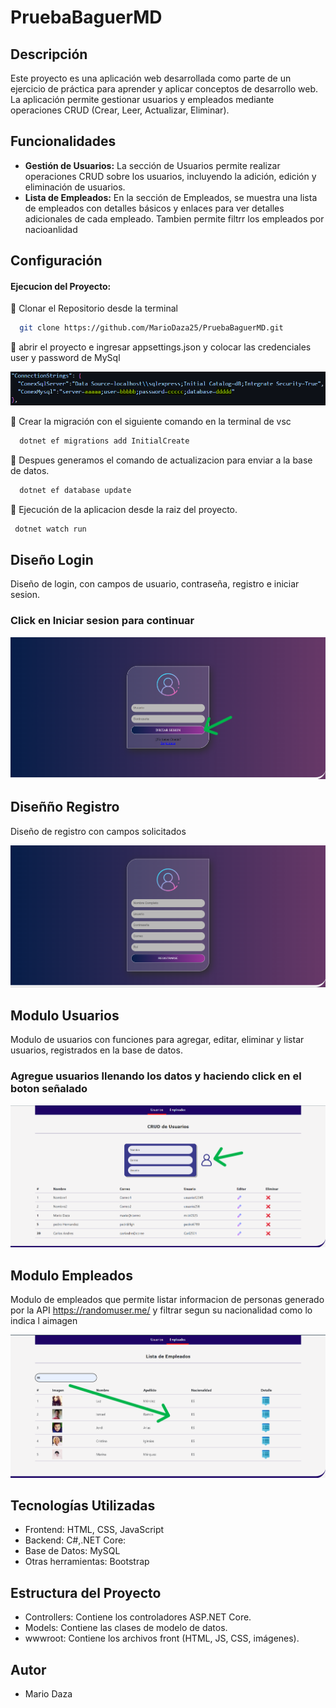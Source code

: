 # PruebaBaguerMD

## Descripción

Este proyecto es una aplicación web desarrollada como parte de un ejercicio de práctica para aprender y aplicar conceptos de desarrollo web. La aplicación permite gestionar usuarios y empleados mediante operaciones CRUD (Crear, Leer, Actualizar, Eliminar).

## Funcionalidades

- **Gestión de Usuarios:** La sección de Usuarios permite realizar operaciones CRUD sobre los usuarios, incluyendo la adición, edición y eliminación de usuarios.
- **Lista de Empleados:** En la sección de Empleados, se muestra una lista de empleados con detalles básicos y enlaces para ver detalles adicionales de cada empleado. Tambien permite filtrr los empleados por nacioanlidad

## Configuración

#### Ejecucion del Proyecto:
🔴 Clonar el Repositorio desde la terminal 
``` bash
  git clone https://github.com/MarioDaza25/PruebaBaguerMD.git
```
🔴 abrir el proyecto e ingresar appsettings.json y colocar las credenciales user y password de MySql



![Json settings](./wwwroot/images/imgDoc/db.png)

🔴 Crear la migración con el siguiente comando en la terminal de vsc 
``` bash
  dotnet ef migrations add InitialCreate
```

🔴 Despues generamos el comando de actualizacion para enviar a la base de datos.
``` bash
  dotnet ef database update 
```

🔴 Ejecución de la aplicacion desde la raiz del proyecto.
``` bash
 dotnet watch run 
```

## Diseño Login
Diseño de login, con campos de usuario, contraseña, registro e iniciar sesion.

### Click en Iniciar sesion para continuar
![Json settings](./wwwroot/images/imgDoc/ingreso.png)

## Diseñño Registro
Diseño de registro con campos solicitados

![Json settings](./wwwroot/images/imgDoc/registro.png)

## Modulo Usuarios
Modulo de usuarios con funciones para agregar, editar, eliminar y listar usuarios, registrados en la base de datos.

### Agregue usuarios llenando los datos y haciendo click en el boton señalado
![Json settings](./wwwroot/images/imgDoc/usuarios.png)

## Modulo Empleados
Modulo de empleados que permite listar informacion de personas generado por la API https://randomuser.me/ y filtrar segun su nacionalidad como lo indica l aimagen

![Json settings](./wwwroot/images/imgDoc/Empleados.png)


## Tecnologías Utilizadas
- Frontend: HTML, CSS, JavaScript
- Backend: C#,.NET Core: 
- Base de Datos: MySQL
- Otras herramientas: Bootstrap

## Estructura del Proyecto
- Controllers: Contiene los controladores ASP.NET Core.
- Models: Contiene las clases de modelo de datos.
- wwwroot: Contiene los archivos front (HTML, JS, CSS, imágenes).

## Autor
- Mario Daza


